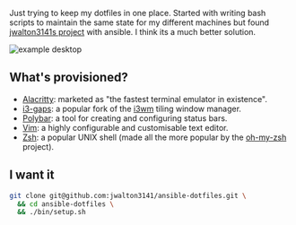 Just trying to keep my dotfiles in one place. Started with writing bash scripts to maintain the same state for my different machines but found [jwalton3141s project](https://github.com/jwalton3141/ansible-dotfiles) with ansible. I think its a much better solution.

![example
desktop](https://github.com/Sommerrolle/ansible-dotfiles/blob/main/pics/desktop.png?raw=true)

## What's provisioned?

* [Alacritty](https://github.com/alacritty/alacritty): marketed as "the fastest
  terminal emulator in existence".
* [i3-gaps](https://github.com/Airblader/i3): a popular fork of the
  [i3wm](https://i3wm.org/) tiling window manager.
* [Polybar](https://github.com/polybar/polybar): a tool for creating and
  configuring status bars.
* [Vim](https://www.vim.org/about.php): a highly configurable and customisable
  text editor.
* [Zsh](https://wiki.archlinux.org/index.php/zsh): a popular UNIX shell (made
  all the more popular by the
  [oh-my-zsh](https://github.com/ohmyzsh/ohmyzshproject) project).

## I want it

```sh
git clone git@github.com:jwalton3141/ansible-dotfiles.git \
  && cd ansible-dotfiles \
  && ./bin/setup.sh
```
